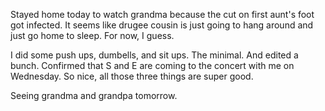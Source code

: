 Stayed home today to watch grandma because the cut on first aunt's foot got infected. It seems like drugee cousin is just going to hang around and just go home to sleep. For now, I guess.

I did some push ups, dumbells, and sit ups. The minimal. And edited a bunch. Confirmed that S and E are coming to the concert with me on Wednesday. So nice, all those three things are super good.

Seeing grandma and grandpa tomorrow.
